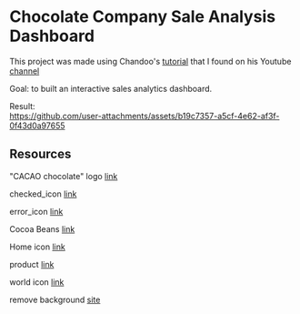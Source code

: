 # Chocolate Company Sale Analysis Dashboard

This project was made using Chandoo's [tutorial](https://www.youtube.com/watch?v=ooJO7NW4uJU&t=6370s) that I found on his Youtube [channel](https://www.youtube.com/@chandoo_)

Goal: to built an interactive sales analytics dashboard.  

Result:<br>
https://github.com/user-attachments/assets/b19c7357-a5cf-4e62-af3f-0f43d0a97655

## Resources

"CACAO chocolate" logo [link](https://www.canva.com/search?q=chocolate%20logo)<br>

checked_icon [link](https://www.flaticon.com/free-icon/check_5610944?term=done&page=1&position=6&origin=search&related_id=5610944)<br>

error_icon [link](https://www.flaticon.com/free-icon/close_9068699?term=cancell&page=1&position=41&origin=search&related_id=9068699)<br>

Cocoa Beans [link](https://thenounproject.com/icon/cocoa-beans-54521/)<br>

Home icon [link](https://thenounproject.com/icon/home-7613019/)<br>

product [link](https://www.flaticon.com/free-icon/product_9252074?term=products&page=1&position=27&origin=search&related_id=9252074)<br>

world icon [link](https://thenounproject.com/icon/country-7254670/)<br>

remove background [site](https://www.remove.bg/)